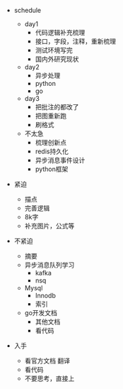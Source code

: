 * schedule
    * day1 
        * 代码逻辑补充梳理
        * 接口，字段，注释，重新梳理
        * 测试环境写完
        * 国内外研究现状
    * day2
        * 异步处理 
        * python
        * go
    * day3
        * 把批注的都改了
        * 把图重新跑
        * 刷格式
    * 不太急
        * 梳理创新点
        * redis持久化
        * 异步消息事件设计
        * python框架


* 紧迫
    * 描点
    * 完善逻辑
    * 8k字
    * 补充图片，公式等



* 不紧迫
    * 摘要
    * 异步消息队列学习
        * kafka
        * nsq
    * Mysql
        * Innodb
        * 索引
    * go开发文档
        * 其他文档
        * 看代码

* 入手
    * 看官方文档 翻译
    * 看代码
    * 不要思考，直接上
